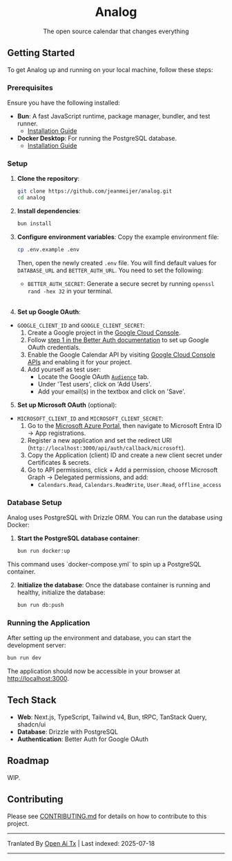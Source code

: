 <p align="center">
  <h1 align="center">Analog</h1>
  <p align="center">The open source calendar that changes everything</p>
</p>

## Getting Started

To get Analog up and running on your local machine, follow these steps:

### Prerequisites

Ensure you have the following installed:

- **Bun**: A fast JavaScript runtime, package manager, bundler, and test runner.
  - [Installation Guide](https://bun.sh/docs/installation)
- **Docker Desktop**: For running the PostgreSQL database.
  - [Installation Guide](https://www.docker.com/products/docker-desktop/)

### Setup

1.  **Clone the repository**:

    ```bash
    git clone https://github.com/jeanmeijer/analog.git
    cd analog
    ```
2.  **Install dependencies**:


    ```bash
    bun install
    ```
3.  **Configure environment variables**:
    Copy the example environment file:


    ```bash
    cp .env.example .env
    ```
    Then, open the newly created `.env` file. You will find default values for `DATABASE_URL` and `BETTER_AUTH_URL`. You need to set the following:
    - `BETTER_AUTH_SECRET`: Generate a secure secret by running `openssl rand -hex 32` in your terminal.
      <br/><br/>

4.  **Set up Google OAuth**:

- `GOOGLE_CLIENT_ID` and `GOOGLE_CLIENT_SECRET`:
  1. Create a Google project in the [Google Cloud Console](https://console.cloud.google.com/).
  2. Follow [step 1 in the Better Auth documentation](https://www.better-auth.com/docs/authentication/google) to set up Google OAuth credentials.
  3. Enable the Google Calendar API by visiting [Google Cloud Console APIs](https://console.cloud.google.com/apis/library/calendar-json.googleapis.com) and enabling it for your project.
  4. Add yourself as test user:
     - Locate the Google OAuth [`Audience`](https://console.cloud.google.com/auth/audience) tab.
     - Under 'Test users', click on 'Add Users'.
     - Add your email(s) in the textbox and click on 'Save'.

5. **Set up Microsoft OAuth** (optional):

- `MICROSOFT_CLIENT_ID` and `MICROSOFT_CLIENT_SECRET`:
  1. Go to the [Microsoft Azure Portal](https://portal.azure.com/), then navigate to Microsoft Entra ID → App registrations.
  2. Register a new application and set the redirect URI (`http://localhost:3000/api/auth/callback/microsoft`).
  3. Copy the Application (client) ID and create a new client secret under Certificates & secrets.
  4. Go to API permissions, click + Add a permission, choose Microsoft Graph → Delegated permissions, and add:
     - `Calendars.Read`, `Calendars.ReadWrite`, `User.Read`, `offline_access`

### Database Setup

Analog uses PostgreSQL with Drizzle ORM. You can run the database using Docker:

1.  **Start the PostgreSQL database container**:


    ```bash
    bun run docker:up
    ```
<translate-content>
    This command uses `docker-compose.yml` to spin up a PostgreSQL container.

2.  **Initialize the database**:
    Once the database container is running and healthy, initialize the database:</translate-content>
    ```bash
    bun run db:push
    ```
### Running the Application

After setting up the environment and database, you can start the development server:


```bash
bun run dev
```
The application should now be accessible in your browser at [http://localhost:3000](http://localhost:3000).

## Tech Stack

- **Web**: Next.js, TypeScript, Tailwind v4, Bun, tRPC, TanStack Query, shadcn/ui
- **Database**: Drizzle with PostgreSQL
- **Authentication**: Better Auth for Google OAuth

## Roadmap

WIP.

## Contributing

Please see [CONTRIBUTING.md](https://raw.githubusercontent.com/analogdotnow/Analog/main/./CONTRIBUTING.md) for details on how to contribute to this project.



---

Tranlated By [Open Ai Tx](https://github.com/OpenAiTx/OpenAiTx) | Last indexed: 2025-07-18

---